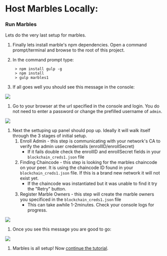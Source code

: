 # Host Marbles Locally:

### <a name="runlocal"></a>Run Marbles
Lets do the very last setup for marbles.

1. Finally lets install marble's npm dependencies. Open a command prompt/terminal and browse to the root of this project.
1. In the command prompt type:
	
		> npm install gulp -g
		> npm install
		> gulp marbles1
		
1. If all goes well you should see this message in the console:

![](/doc_images/localhost1.png)

1. Go to your browser at the url specified in the console and login. You do not need to enter a password or change the prefilled username of `admin`.

![](/doc_images/localhost2.png)
	

1. Next the settuping up panel should pop up. Ideally it will walk itself through the 3 stages of initial setup.
	1. Enroll Admin - this step is communicating with your network's CA to verify the admin user credentails (enrollID/enrollSecret)
		- If it fails double check the enrollID and enrollSecret fields in your `blockchain_creds1.json` file
	1. Finding Chaincode - this step is looking for the marbles chaincode on your peer. It is using the chaincode ID found in your `blockchain_creds1.json` file. If this is a brand new network it will not exist yet. 
		- If the chaincode was instantiated but it was unable to find it try the "Retry" button.
	1. Register Marble Owners - this step will create the marble owners you specificed in the `blockchain_creds1.json` file
		- This can take awhile 1-2minutes. Check your console logs for progress.
 
![](/doc_images/localhost3.png)

1. Once you see this message you are good to go: 

![](/doc_images/localhost4.png)
		
1. Marbles is all setup! Now [continue the tutorial](./tutorial_start_here.md#use).
